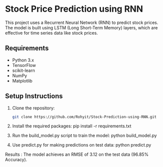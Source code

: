 # Stock Price Prediction using RNN

This project uses a Recurrent Neural Network (RNN) to predict stock prices. The model is built using LSTM (Long Short-Term Memory) layers, which are effective for time series data like stock prices.

## Requirements
- Python 3.x
- TensorFlow
- scikit-learn
- NumPy
- Matplotlib

## Setup Instructions

1. Clone the repository:
   ```bash
   git clone https://github.com/Rohyit/Stock-Prediction-using-RNN.git

2. Install the required packages:
   pip install -r requirements.txt

3. Run the build_model.py script to train the model:
   python build_model.py

4. Use predict.py for making predictions on test data:
   python predict.py

Results : 
The model achieves an RMSE of 3.12 on the test data (96.85% Accuracy).
